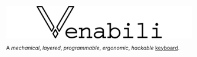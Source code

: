 ![The Venabili keyboard](./artwork/logo_margin.png)

A *mechanical*, *layered*, *programmable*, *ergonomic*, *hackable*
[keyboard](http://venabili.sillybytes.net).
